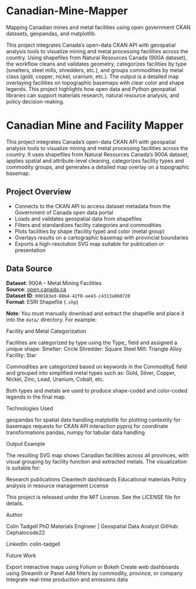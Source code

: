 # Canadian-Mine-Mapper
Mapping Canadian mines and metal facilities using open government CKAN datasets, geopandas, and matplotlib.

This project integrates Canada’s open-data CKAN API with geospatial analysis tools to visualize mining and metal processing facilities across the country. Using shapefiles from Natural Resources Canada (900A dataset), the workflow cleans and validates geometry, categorizes facilities by type (smelters, steel mills, shredders, etc.), and groups commodities by metal class (gold, copper, nickel, uranium, etc.). The output is a detailed map overlaying facilities on topographic basemaps with clear color and shape legends. This project highlights how open data and Python geospatial libraries can support materials research, natural resource analysis, and policy decision-making.

# Canadian Mine and Facility Mapper

This project integrates Canada’s open-data CKAN API with geospatial analysis tools to visualize mining and metal processing facilities across the country. It uses shapefiles from Natural Resources Canada’s 900A dataset, applies spatial and attribute-level cleaning, categorizes facility types and commodity groups, and generates a detailed map overlay on a topographic basemap.

## Project Overview

- Connects to the CKAN API to access dataset metadata from the Government of Canada open data portal
- Loads and validates geospatial data from shapefiles
- Filters and standardizes facility categories and commodities
- Plots facilities by shape (facility type) and color (metal group)
- Overlays results on a cartographic basemap with provincial boundaries
- Exports a high-resolution SVG map suitable for publication or presentation

## Data Source

**Dataset**: 900A – Metal Mining Facilities  
**Source**: [open.canada.ca](https://open.canada.ca/data/en/dataset/000183ed-8864-42f0-ae43-c4313a860720)  
**Dataset ID**: `000183ed-8864-42f0-ae43-c4313a860720`  
**Format**: ESRI Shapefile (`.shp`)

**Note**: You must manually download and extract the shapefile and place it into the `data/` directory. For example:



Facility and Metal Categorization

Facilities are categorized by type using the Type_ field and assigned a unique shape:
Smelter: Circle
Shredder: Square
Steel Mill: Triangle
Alloy Facility: Star

Commodities are categorized based on keywords in the CommodityE field and grouped into simplified metal types such as:
Gold, Silver, Copper, Nickel, Zinc, Lead, Uranium, Cobalt, etc.

Both types and metals are used to produce shape-coded and color-coded legends in the final map.


Technologies Used

geopandas for spatial data handling
matplotlib for plotting
contextily for basemaps
requests for CKAN API interaction
pyproj for coordinate transformations
pandas, numpy for tabular data handling

Output Example

The resulting SVG map shows Canadian facilities across all provinces, with visual grouping by facility function and extracted metals. The visualization is suitable for:

Research publications
Cleantech dashboards
Educational materials
Policy analysis in resource management
License

This project is released under the MIT License. See the LICENSE
 file for details.

Author

Colin Tadgell
PhD Materials Engineer | Geospatial Data Analyst
GitHub: Cephalocode22

LinkedIn: colin-tadgell

Future Work

Export interactive maps using Folium or Bokeh
Create web dashboards using Streamlit or Panel
Add filters by commodity, province, or company
Integrate real-time production and emissions data

